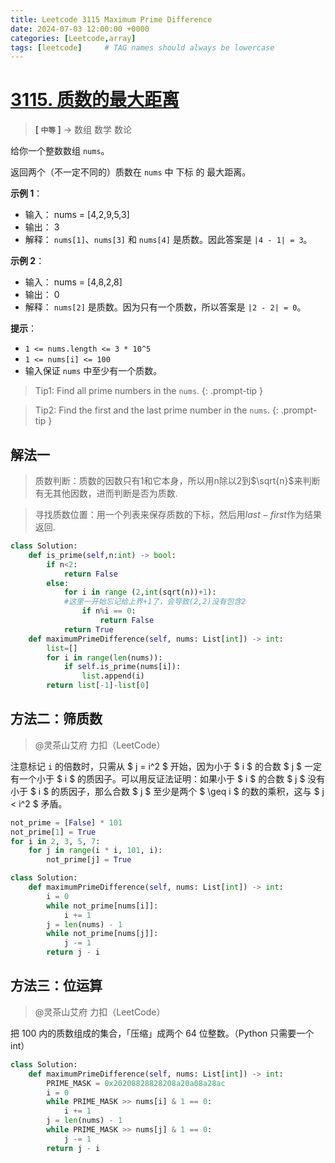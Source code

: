 ```yaml
---
title: Leetcode 3115 Maximum Prime Difference
date: 2024-07-03 12:00:00 +0000
categories: [Leetcode,array]
tags: [leetcode]     # TAG names should always be lowercase
---
```


# [3115. 质数的最大距离](https://leetcode.cn/problems/maximum-prime-difference/description/?envType=daily-question&envId=2024-07-02)
> __[ `中等` ]__ -> 数组 数学 数论

给你一个整数数组 `nums`。

返回两个（不一定不同的）质数在 `nums` 中 下标 的 最大距离。

__示例 1__：
- 输入： nums = [4,2,9,5,3]
- 输出： 3
- 解释： `nums[1]`、`nums[3]` 和 `nums[4]` 是质数。因此答案是 `|4 - 1| = 3`。

__示例 2__：
- 输入： nums = [4,8,2,8]
- 输出： 0
- 解释： `nums[2]` 是质数。因为只有一个质数，所以答案是 `|2 - 2| = 0`。

 
__提示__：
- `1 <= nums.length <= 3 * 10^5`
- `1 <= nums[i] <= 100`
- 输入保证 `nums` 中至少有一个质数。

> Tip1: Find all prime numbers in the `nums`.
{: .prompt-tip }

> Tip2: Find the first and the last prime number in the `nums`.
{: .prompt-tip }

## 解法一
> 质数判断：质数的因数只有1和它本身，所以用n除以2到$\sqrt{n}$来判断有无其他因数，进而判断是否为质数.

>寻找质数位置：用一个列表来保存质数的下标，然后用$last-first$作为结果返回.

```python
class Solution:
    def is_prime(self,n:int) -> bool:
        if n<2:
            return False
        else:
            for i in range (2,int(sqrt(n))+1):
            #这里一开始忘记给上界+1了，会导致(2,2)没有包含2
                if n%i == 0:
                    return False
            return True
    def maximumPrimeDifference(self, nums: List[int]) -> int:
        list=[]
        for i in range(len(nums)):
            if self.is_prime(nums[i]):
                list.append(i)
        return list[-1]-list[0]
```

## 方法二：筛质数
> @灵茶山艾府 力扣（LeetCode）

注意标记 `i` 的倍数时，只需从 $ j = i^2 $ 开始，因为小于 $ i $ 的合数 $ j $ 一定有一个小于 $ i $ 的质因子。可以用反证法证明：如果小于 $ i $ 的合数 $ j $ 没有小于 $ i $ 的质因子，那么合数 $ j $ 至少是两个 $ \geq i $ 的数的乘积，这与 $ j < i^2 $ 矛盾。

```python
not_prime = [False] * 101
not_prime[1] = True
for i in 2, 3, 5, 7:
    for j in range(i * i, 101, i):
        not_prime[j] = True

class Solution:
    def maximumPrimeDifference(self, nums: List[int]) -> int:
        i = 0
        while not_prime[nums[i]]:
            i += 1
        j = len(nums) - 1
        while not_prime[nums[j]]:
            j -= 1
        return j - i

```



## 方法三：位运算
> @灵茶山艾府 力扣（LeetCode）

把 100 内的质数组成的集合，「压缩」成两个 64 位整数。（Python 只需要一个 int）

```python
class Solution:
    def maximumPrimeDifference(self, nums: List[int]) -> int:
        PRIME_MASK = 0x20208828828208a20a08a28ac
        i = 0
        while PRIME_MASK >> nums[i] & 1 == 0:
            i += 1
        j = len(nums) - 1
        while PRIME_MASK >> nums[j] & 1 == 0:
            j -= 1
        return j - i
```
